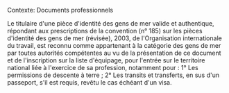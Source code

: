 Contexte: Documents professionnels

Le titulaire d'une pièce d'identité des gens de mer valide et authentique, répondant aux prescriptions de la convention (n° 185) sur les pièces d'identité des gens de mer (révisée), 2003, de l'Organisation internationale du travail, est reconnu comme appartenant à la catégorie des gens de mer par toutes autorités compétentes au vu de la présentation de ce document et de l'inscription sur la liste d'équipage, pour l'entrée sur le territoire national liée à l'exercice de sa profession, notamment pour : 1° Les permissions de descente à terre ; 2° Les transits et transferts, en sus d'un passeport, s'il est requis, revêtu le cas échéant d'un visa.
